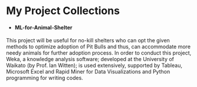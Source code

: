 # My Project Collections

- #### ML-for-Animal-Shelter
This project will be useful for no-kill shelters who can opt the given methods to optimize adoption of Pit Bulls and thus, can accommodate more needy animals for further adoption process. In order to conduct this project, Weka, a knowledge analysis software; developed at the University of Waikato (by Prof. Ian Witten); is used extensively, supported by Tableau, Microsoft Excel and Rapid Miner for Data Visualizations and Python programming for writing codes.
